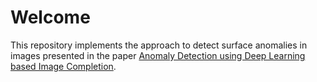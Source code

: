 # Welcome
This repository implements the approach to detect surface anomalies in images presented in the paper [Anomaly Detection using Deep Learning based Image Completion](https://arxiv.org/pdf/1811.06861.pdf).
